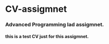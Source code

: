 # CV-assigmnet
### Advanced Programming lad assigmnet. 
#### this is a test CV just for this assigmnet.
